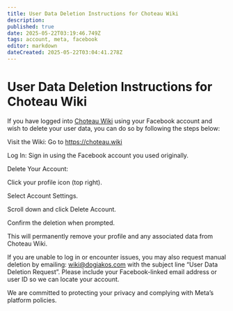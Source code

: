 ```yaml
---
title: User Data Deletion Instructions for Choteau Wiki
description: 
published: true
date: 2025-05-22T03:19:46.749Z
tags: account, meta, facebook
editor: markdown
dateCreated: 2025-05-22T03:04:41.278Z
---
```


# User Data Deletion Instructions for Choteau Wiki

If you have logged into [Choteau Wiki](https://choteau.wiki) using your Facebook account and wish to delete your user data, you can do so by following the steps below:

Visit the Wiki: Go to https://choteau.wiki

Log In: Sign in using the Facebook account you used originally.

Delete Your Account:

Click your profile icon (top right).

Select Account Settings.

Scroll down and click Delete Account.

Confirm the deletion when prompted.

This will permanently remove your profile and any associated data from Choteau Wiki.

If you are unable to log in or encounter issues, you may also request manual deletion by emailing: wiki@dogiakos.com with the subject line “User Data Deletion Request”. Please include your Facebook-linked email address or user ID so we can locate your account.

We are committed to protecting your privacy and complying with Meta’s platform policies.

